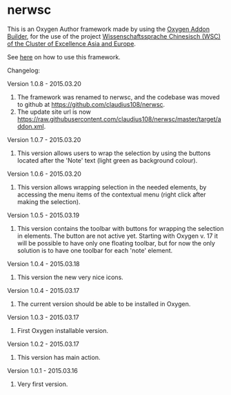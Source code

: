 # nerwsc

This is an Oxygen Author framework made by using the [Oxygen Addon Builder](http://kuberam.ro/oxygen-addon-builder/ "Oxygen Addon Builder"), for the use of the project [Wissenschaftssprache Chinesisch (WSC) of the Cluster of Excellence Asia and Europe](http://kuberam.ro/oxygen-addon-builder/ "Wissenschaftssprache Chinesisch").

See [here](https://github.com/duncdrum/wsc-data/wiki/ "WSC Wiki") on how to use this framework.

Changelog:

Version 1.0.8 - 2015.03.20

1. The framework was renamed to nerwsc, and the codebase was moved to github at https://github.com/claudius108/nerwsc.
2. The update site url is now https://raw.githubusercontent.com/claudius108/nerwsc/master/target/addon.xml.

Version 1.0.7 - 2015.03.20

1. This version allows users to wrap the selection by using the buttons located after the 'Note' text (light green as background colour).

Version 1.0.6 - 2015.03.20

1. This version allows wrapping selection in the needed elements, by accessing the menu items of the contextual menu (right click after making the selection).

Version 1.0.5 - 2015.03.19

1. This version contains the toolbar with buttons for wrapping the selection in elements. The button are not active yet. Starting with Oxygen v. 17 it will be possible
to have only one floating toolbar, but for now the only solution is to have one toolbar for each 'note' element.

Version 1.0.4 - 2015.03.18

1. This version the new very nice icons.

Version 1.0.4 - 2015.03.17

1. The current version should be able to be installed in Oxygen.

Version 1.0.3 - 2015.03.17

1. First Oxygen installable version.

Version 1.0.2 - 2015.03.17

1. This version has main action.

Version 1.0.1 - 2015.03.16

1. Very first version.

